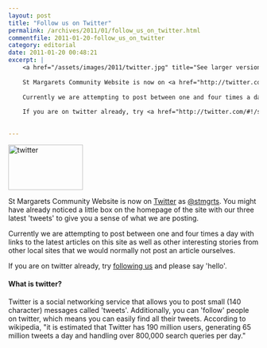 ```yaml
---
layout: post
title: "Follow us on Twitter"
permalink: /archives/2011/01/follow_us_on_twitter.html
commentfile: 2011-01-20-follow_us_on_twitter
category: editorial
date: 2011-01-20 00:48:21
excerpt: |
    <a href="/assets/images/2011/twitter.jpg" title="See larger version of - twitter"><img src="/assets/images/2011/twitter_thumb.jpg" width="150" height="91" alt="twitter" class=" right" /></a>
    
    St Margarets Community Website is now on <a href="http://twitter.com/">Twitter</a> as <a href="http://twitter.com/#!/stmgrts">@stmgrts</a>  You might have already noticed a little box on the homepage of the site with our three latest 'tweets' to give you a sense of what we are posting.
    
    Currently we are attempting to post between one and four times a day with links to the latest articles on this site as well as other interesting stories from other local sites that we would normally not post an article ourselves.
    
    If you are on twitter already, try <a href="http://twitter.com/#!/stmgrts">following us</a> and please say 'hello'.
    

---
```


<a href="/assets/images/2011/twitter.jpg" title="See larger version of - twitter"><img src="/assets/images/2011/twitter_thumb.jpg" width="150" height="91" alt="twitter" class=" right" /></a>

St Margarets Community Website is now on [Twitter](http://twitter.com/) as [@stmgrts](http://twitter.com/#!/stmgrts). You might have already noticed a little box on the homepage of the site with our three latest 'tweets' to give you a sense of what we are posting.

Currently we are attempting to post between one and four times a day with links to the latest articles on this site as well as other interesting stories from other local sites that we would normally not post an article ourselves.

If you are on twitter already, try [following us](http://twitter.com/#!/stmgrts) and please say 'hello'.

#### What is twitter?

Twitter is a social networking service that allows you to post small (140 character) messages called 'tweets'. Additionally, you can 'follow' people on twitter, which means you can easily find all their tweets. According to wikipedia, "it is estimated that Twitter has 190 million users, generating 65 million tweets a day and handling over 800,000 search queries per day."
